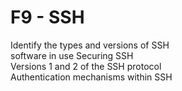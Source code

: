 # F9 - SSH

Identify the types and versions of SSH \
software in use Securing SSH\
Versions 1 and 2 of the SSH protocol \
Authentication mechanisms within SSH
